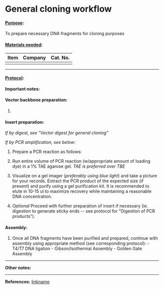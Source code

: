 # General cloning workflow

#### <u>Purpose</u>:
To prepare necessary DNA fragments for cloning purposes

#### <u>Materials needed</u>:
| Item                                              | Company       | Cat. No.           |
| ------------------------------------------------- | ------------- | ------------------ |
|  |  |  |

---
#### <u>Protocol</u>:

**Important notes:**

#### Vector backbone preparation:
1. 

#### Insert preparation:
*If by digest, see "Vector digest for general cloning"*

*If by PCR amplification, see below:*

1. Prepare a PCR reaction as follows:


2. Run entire volume of PCR reaction (w/appropriate amount of loading dye) in a 1% TAE agarose gel.
		*TAE is preferred over TBE*

3. Visualize on a gel imager (*preferably using blue light*) and take a picture for your records. Extract the PCR product of the expected size (if present) and purify using a gel purification kit. It is recommended to elute in 10-15 ul to maximize recovery while maintaining a reasonable DNA concentration.

4. *Optional* Proceed with further preparation of insert if necessary (ie. digestion to generate sticky ends -- see protocol for "Digestion of PCR products").

#### Assembly:

1. Once all DNA fragments have been purified and prepared, continue with assembly using appropriate method (see corresponding protocol):
		- T4/T7 DNA ligation
		- Gibson/Isothermal Assembly
		- Golden Gate Assembly

---
**Other notes:**

---
**References:**
[linkname](link)


